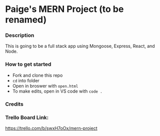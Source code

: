 # Paige's MERN Project (to be renamed)

### Description

This is going to be a full stack app using Mongoose, Express, React, and Node.

### How to get started

- Fork and clone this repo
- `cd` into folder
- Open in broswer with `open.html`
- To make edits, open in VS code with `code .`

### Credits

### Trello Board Link:

https://trello.com/b/swxH7oOx/mern-project
